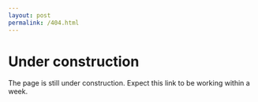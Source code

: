 ```yaml
---
layout: post
permalink: /404.html
---
```


# Under construction

The page is still under construction. Expect this link to be working within a week.